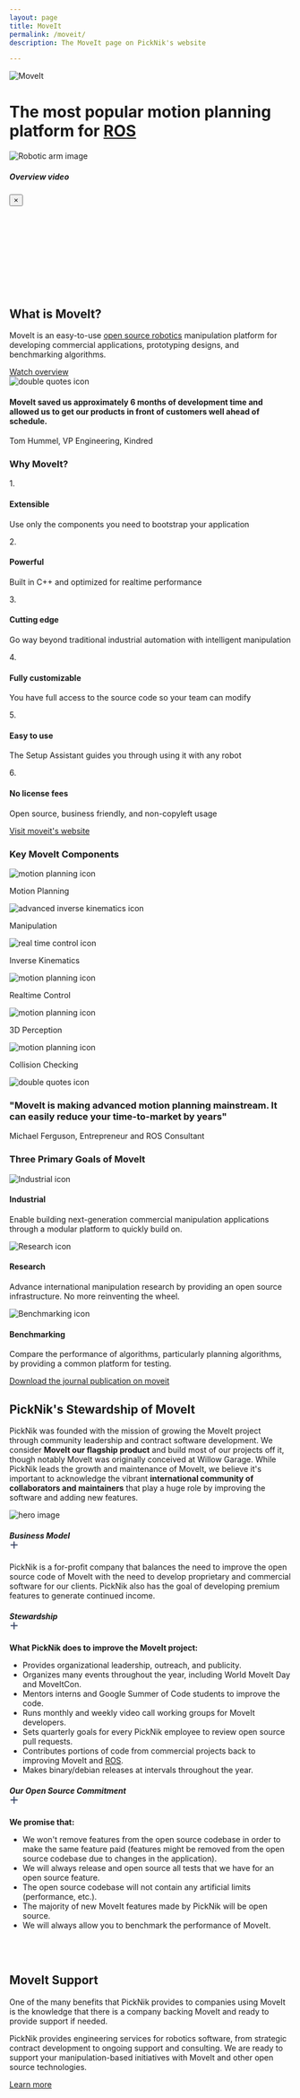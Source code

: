 ```yaml
---
layout: page
title: MoveIt
permalink: /moveit/
description: The MoveIt page on PickNik's website

---
```

<div class="container">
    <div class="moveit-section-main">
        <div class="row justify-content-center">
            <div class="col-12">
                <img class="moveit-section-main-logo" src="/assets/images/moveit-logo-2.png" alt="MoveIt">
                <h1 class="moveit-section-main-title">The most popular motion planning platform for <a href="https://picknik.ai/ros/">ROS</a></h1>
                <img class="moveit-section-main-image" src="/assets/images/robotic-arm.png" alt="Robotic arm image">
            </div>
        </div>
    </div>
</div>
<div class="container-fluid bg-grey">
  <div class="container block-padding-120">
    <div class="modal fade" id="modalVideo" tabindex="-1" role="dialog" aria-labelledby="modalVideoLabel" aria-hidden="true">
      <div class="modal-dialog" role="document">
        <div class="modal-content">
          <div class="modal-header">
            <h5 class="modal-title" id="exampleModalLabel">Overview video</h5>
            <button type="button" class="close" data-dismiss="modal" aria-label="Close">
                <span aria-hidden="true">&times;</span>
            </button>
          </div>
          <div class="modal-body">
            <iframe frameborder="0" allow="autoplay; encrypted-media" allowfullscreen></iframe>
          </div>
        </div>
      </div>
    </div>
    <div class="row align-items-center">
      <div class="col-12 col-lg-5">
        <div class="moveit-section">
          <h2 class="moveit-section__title">What is MoveIt?</h2>
          <div class="moveit-section__content">
            <p>
              MoveIt is an easy-to-use <a href="/open-source">open source robotics</a> manipulation platform for developing commercial applications, prototyping designs, and benchmarking algorithms.
            </p>
            <a class="btn btn-primary text-uppercase text-center modalclick" href="https://www.youtube.com/embed/_wazsgxZiiM?rel=0&showinfo=0&autoplay=1">Watch overview</a>
          </div>
        </div>
      </div>
      <div class="col-12 col-lg-7">
        <div class="block-section moveit-section--review">
            <img class="moveit-section--review__icon" src="/assets/images/quotes.png" alt="double quotes icon">
            <h4 class="moveit-section--review__title text-center text-white">MoveIt saved us approximately 6 months of development time and allowed us to get our products in front of customers well ahead of schedule.</h4>
            <p class="moveit-section--review__author">Tom Hummel, VP Engineering, Kindred</p>
        </div>
      </div>
    </div>
  </div>
</div>
<div class="container block-padding-100">
  <div class="row align-items-center text-center">
      <div class="col-12 mb-5">
        <h3 class="moveit-section__title mb-4">Why MoveIt?</h3>
      </div>
      <div class="col-12 col-lg-4">
          <div class="moveit-section">
              <div class="moveit-section__number">1.</div>
              <div class="moveit-section__content">
                <h4>
                  Extensible
                </h4>
                <p class="moveit-section__why-paragraph">
                  Use only the components you need to bootstrap your application
                </p>
              </div>
          </div>
      </div>
      <div class="col-12 col-lg-4">
          <div class="moveit-section">
              <div class="moveit-section__number">2.</div>
              <div class="moveit-section__content">
                <h4>Powerful</h4>
                <p class="moveit-section__why-paragraph">
                  Built in C++ and optimized for realtime performance
                </p>
              </div>
          </div>
      </div>
      <div class="col-12 col-lg-4">
          <div class="moveit-section">
              <div class="moveit-section__number">3.</div>
              <div class="moveit-section__content">
                <h4>Cutting edge</h4>
                <p class="moveit-section__why-paragraph">
                  Go way beyond traditional industrial automation with intelligent manipulation
                </p>
              </div>
          </div>
      </div>
      <div class="col-12 col-lg-4">
          <div class="moveit-section">
              <div class="moveit-section__number">4.</div>
              <div class="moveit-section__content">
                <h4>Fully customizable</h4>
                <p class="moveit-section__why-paragraph">
                  You have full access to the source code so your team can modify
                </p>
              </div>
          </div>
      </div>
      <div class="col-12 col-lg-4">
          <div class="moveit-section">
              <div class="moveit-section__number">5.</div>
              <div class="moveit-section__content">
                <h4>Easy to use</h4>
                <p class="moveit-section__why-paragraph">
                  The Setup Assistant guides you through using it with any robot
                </p>
              </div>
          </div>
      </div>
      <div class="col-12 col-lg-4">
          <div class="moveit-section">
              <div class="moveit-section__number">6.</div>
              <div class="moveit-section__content">
                <h4>No license fees</h4>
                <p class="moveit-section__why-paragraph">
                  Open source, business friendly, and non-copyleft usage
                </p>
              </div>
          </div>
      </div>
      <!-- <a class="btn mt-5 text-uppercase text-center" href="http://moveit.ros.org/">Visit moveit's website</a> -->
      <a class="btn btn-blue mt-5 text-uppercase text-center" href="http://moveit.ros.org/" target="_blank">Visit moveit's website</a>
  </div>
</div>
<div class="container-fluid bg-grey">
  <div class="container block-padding-100">
    <div class="row align-items-center justify-content-center text-center">
      <div class="col-sm-12">
          <h3 class="block-section__title">Key MoveIt Components</h3>
      </div>
      <div class="col-sm-12">
        <div class="moveit-key-components">
          <div class="moveit-key-components__item">
            <div class="img-wrapper">
              <img class="icon" src="/assets/images/redesign/moveit-icons/ic-motion.svg" alt="motion planning icon">
            </div>
            <p>Motion Planning</p>
          </div>
          <div class="moveit-key-components__item">
            <div class="img-wrapper">
              <img class="icon" src="/assets/images/redesign/moveit-icons/ic-manipulation.svg" alt="advanced inverse kinematics icon">
            </div>
            <p>Manipulation</p>
          </div>
          <div class="moveit-key-components__item">
            <div class="img-wrapper">
              <img class="icon" src="/assets/images/redesign/moveit-icons/ic-kinematics.svg" alt="real time control icon">
            </div>
            <p>Inverse Kinematics</p>
          </div>
          <div class="moveit-key-components__item">
            <div class="img-wrapper">
              <img class="icon" src="/assets/images/icon3.png" alt="motion planning icon">
            </div>
            <p>Realtime Control</p>
          </div>
          <div class="moveit-key-components__item">
            <div class="img-wrapper">
              <img class="icon" src="/assets/images/redesign/moveit-icons/ic-3d.svg" alt="motion planning icon">
            </div>
            <p>3D Perception</p>
          </div>
          <div class="moveit-key-components__item">
            <div class="img-wrapper">
              <img class="icon" src="/assets/images/redesign/moveit-icons/ic-navigation.svg" alt="motion planning icon">
            </div>
            <p>Collision Checking</p>
          </div>
        </div>
      </div>
      <div class="col-12">
        <div class="block-section block-section--review">
            <img class="moveit-section--review__icon" src="/assets/images/quotes.png" alt="double quotes icon">
            <h3 class="block-section__title text-center text-white">"MoveIt is making advanced motion planning mainstream. It can easily reduce your time-to-market by years"</h3>
            <p class="block-section--review__author">Michael Ferguson, Entrepreneur and ROS Consultant
</p>
        </div>
      </div>
    </div>
  </div>
</div>
<div class="container block-padding-100">
  <div class="row align-items-center text-center">
      <div class="col-12 mb-5">
        <h3 class="moveit-section__title mb-4">Three Primary Goals of MoveIt</h3>
      </div>
      <div class="col-12 col-lg-4">
          <div class="moveit-section">
              <img class="moveit-section__icon moveit-section__icon--medium" src="/assets/images/industrial.svg" alt="Industrial icon">
              <h4 class="moveit-section__title">Industrial</h4>
              <div class="moveit-section__content">
                <p>
                  Enable building next-generation commercial manipulation applications through a modular platform to quickly build on.
                </p>
              </div>
          </div>
      </div>
      <div class="col-12 col-lg-4">
          <div class="moveit-section">
              <img class="moveit-section__icon moveit-section__icon--medium" src="/assets/images/research.svg" alt="Research icon">
              <h4 class="moveit-section__title">Research</h4>
              <div class="moveit-section__content">
                <p>
                  Advance international manipulation research by providing an open source infrastructure. No more reinventing the wheel.
                </p>
              </div>
          </div>
      </div>
      <div class="col-12 col-lg-4">
          <div class="moveit-section">
              <img class="moveit-section__icon moveit-section__icon--medium" src="/assets/images/benchmarking.svg" alt="Benchmarking icon">
              <h4 class="moveit-section__title">Benchmarking</h4>
              <div class="moveit-section__content">
                <p>
                  Compare the performance of algorithms, particularly planning algorithms, by providing a common platform for testing.
                </p>
              </div>
          </div>
      </div>
      <a class="btn mt-5 text-uppercase text-center" href="https://arxiv.org/pdf/1404.3785.pdf" target="_blank">Download the journal publication on moveit</a>
  </div>
</div>
<div class="container-fluid bg-grey">
  <div class="container block-padding-100">
    <div class="row align-items-center">
      <div class="col-12 col-lg-7">
        <div class="block-section">
          <h2 class="moveit-section__title">PickNik's Stewardship of MoveIt</h2>
          <div class="moveit-section__content">
            <p>
              PickNik was founded with the mission of growing the MoveIt project through community leadership and contract software development. We consider <b>MoveIt our flagship product</b> and build most of our projects off it, though notably MoveIt was originally conceived at Willow Garage. While PickNik leads the growth and maintenance of MoveIt, we believe it's important to acknowledge the vibrant <b>international community of collaborators and maintainers</b> that play a huge role by improving the software and adding new features.
            </p>
          </div>
        </div>
      </div>
      <div class="col-12 col-lg-5">
          <img class="block-section__img" src="/assets/images/hero2.png" alt="hero image">
      </div>
    </div>
    <div id="accordion" class="moveit-accordion">
      <div class="card">
          <div class="card-header" id="mobile-base-navigation">
              <h5 class="mb-0">
                  <span class="collapses__link" data-toggle="collapse" data-target="#collapse-mobile-base" aria-expanded="false" aria-controls="collapse-mobile-base">
                  Business Model
                      <div class="collapse-svg">
                          <svg width="16px" height="16px" viewBox="0 0 24 24" version="1.1" xmlns="http://www.w3.org/2000/svg" xmlns:xlink="http://www.w3.org/1999/xlink"><g  stroke="none" stroke-width="1" fill="none" fill-rule="evenodd"><polygon fill="#3C4A69" points="22 14 14 14 14 22 11 22 11 14 3 14 3 11 11 11 11 3 14 3 14 11 22 11"></polygon></g></svg>
                      </div>
                  </span>
              </h5>
          </div>
          <div id="collapse-mobile-base" class="collapse" aria-labelledby="heading-mobile-base" data-parent="#accordion">
              <div class="card-body">
                  <p>
                    PickNik is a for-profit company that balances the need to improve the open source code of MoveIt with the need to develop proprietary and commercial software for our clients. PickNik also has the goal of developing premium features to generate continued income.
                  </p>
              </div>
          </div>
      </div>
      <div class="card">
          <div class="card-header" id="virtual-reality">
              <h5 class="mb-0">
                  <span class="collapses__link" data-toggle="collapse" data-target="#collapse-vr" aria-expanded="false" aria-controls="collapse-vr">
                  Stewardship
                      <div class="collapse-svg">
                          <svg width="16px" height="16px" viewBox="0 0 24 24" version="1.1" xmlns="http://www.w3.org/2000/svg" xmlns:xlink="http://www.w3.org/1999/xlink"><g  stroke="none" stroke-width="1" fill="none" fill-rule="evenodd"><polygon fill="#3C4A69" points="22 14 14 14 14 22 11 22 11 14 3 14 3 11 11 11 11 3 14 3 14 11 22 11"></polygon></g></svg>
                      </div>
                  </span>
              </h5>
          </div>
          <div id="collapse-vr" class="collapse" aria-labelledby="heading-vr" data-parent="#accordion">
              <div class="card-body">
                  <p>
                    <b>What PickNik does to improve the MoveIt project:</b>
                  </p>
                  <ul>
                    <li class="square-icon">
                      Provides organizational leadership, outreach, and publicity.
                    </li>
                    <li class="square-icon">
                      Organizes many events throughout the year, including World MoveIt Day and MoveItCon.
                    </li>
                    <li class="square-icon">
                      Mentors interns and Google Summer of Code students to improve the code.
                    </li>
                    <li class="square-icon">
                      Runs monthly and weekly video call working groups for MoveIt developers.
                    </li>
                    <li class="square-icon">
                      Sets quarterly goals for every PickNik employee to review open source pull requests.
                    </li>
                    <li class="square-icon">
                      Contributes portions of code from commercial projects back to improving MoveIt and <a href="https://picknik.ai/ros/">ROS</a>.
                    </li>
                    <li class="square-icon">
                      Makes binary/debian releases at intervals throughout the year.
                    </li>
                  </ul>
              </div>
          </div>
      </div>
      <div class="card">
          <div class="card-header" id="robot-modelling">
              <h5 class="mb-0">
                  <span class="collapses__link" data-toggle="collapse" data-target="#collapse-robot-modelling" aria-expanded="false" aria-controls="collapse-robot-modelling">
                  Our Open Source Commitment
                      <div class="collapse-svg">
                          <svg width="16px" height="16px" viewBox="0 0 24 24" version="1.1" xmlns="http://www.w3.org/2000/svg" xmlns:xlink="http://www.w3.org/1999/xlink"><g  stroke="none" stroke-width="1" fill="none" fill-rule="evenodd"><polygon fill="#3C4A69" points="22 14 14 14 14 22 11 22 11 14 3 14 3 11 11 11 11 3 14 3 14 11 22 11"></polygon></g></svg>
                      </div>
                  </span>
              </h5>
          </div>
          <div id="collapse-robot-modelling" class="collapse" aria-labelledby="heading-robot-modelling" data-parent="#accordion">
            <div class="card-body">
              <p>
                <b>We promise that:</b>
              </p>
              <ul>
                <li class="square-icon">
                  We won't remove features from the open source codebase in order to make the same feature paid (features might be removed from the open source codebase due to changes in the application).
                </li>
                <li class="square-icon">
                  We will always release and open source all tests that we have for an open source feature.
                </li>
                <li class="square-icon">
                  The open source codebase will not contain any artificial limits (performance, etc.).
                </li>
                <li class="square-icon">
                  The majority of new MoveIt features made by PickNik will be open source.
                </li>
                <li class="square-icon">
                  We will always allow you to benchmark the performance of MoveIt.
                </li>
              </ul>
            </div>
          </div>
      </div>
    </div>
    <br/>
    <br/>
  </div>
</div>
<div class="container-fluid moveit-support-bg">
  <div class="container block-padding-80">
    <div class="row align-items-center justify-content-center">
      <div class="col-12 col-lg-9">
        <div class="moveit-section text-center">
          <h2 class="moveit-section__title text-white">MoveIt Support</h2>
          <div class="moveit-section__content text-white">
            <p>
              One of the many benefits that PickNik provides to companies using MoveIt is the knowledge that there is a company backing MoveIt
              and ready to provide support if needed.
            </p>
            <p>
              PickNik provides engineering services for robotics software, from strategic contract development to ongoing support and consulting.
              We are ready to support your manipulation-based initiatives with MoveIt and other open source technologies.
            </p>
            <a href="/services/" class="btn btn-white mt-5 text-uppercase text-center">Learn more</a>
          </div>
        </div>
      </div>
    </div>
  </div>
</div>
